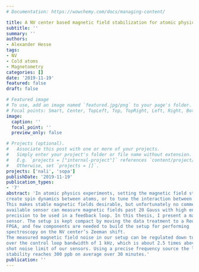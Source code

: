 ```yaml
---
# Documentation: https://wowchemy.com/docs/managing-content/

title: A NV center based magnetic field stabilization for atomic physics experiments
subtitle: ''
summary: ''
authors:
- Alexander Hesse
tags:
- NV
- Cold atoms
- Magnetometry
categories: []
date: '2019-11-19'
featured: false
draft: false

# Featured image
# To use, add an image named `featured.jpg/png` to your page's folder.
# Focal points: Smart, Center, TopLeft, Top, TopRight, Left, Right, BottomLeft, Bottom, BottomRight.
image:
  caption: ''
  focal_point: ''
  preview_only: false

# Projects (optional).
#   Associate this post with one or more of your projects.
#   Simply enter your project's folder or file name without extension.
#   E.g. `projects = ["internal-project"]` references `content/project/deep-learning/index.md`.
#   Otherwise, set `projects = []`.
projects: ['nali', 'sopa']
publishDate: '2019-11-19'
publication_types:
- '7'
abstract: 'In atomic physics experiments, setting the magnetic field strength allows one to
create spin dynamics between atoms, or to tune the interaction between them.
This makes stable magnetic fields desirable, but unfortunately no commercially
available sensor can measure magnetic fields past 20 Gauss with high enough
precision to be used in a feedback loop. In this thesis, I present a magnetic field stabilization based on NV centers as a
sensor. The setup is kept compact by moving the data treatment to a RedPitaya’s
FPGA, and few components are needed to build the setup for performing
spectroscopy on the NV center’s Zeeman shift.
The measured magnetic field noise in our setup can be regulated down to 1.1mG
over the control loop bandwidth of 1 kHz, which is about 2.5 times above the
shot noise limit of our sensors. Using a precise frequency source the long term
stability reaches 300 ppb on average over 30 minutes.'
publication: ''
---
```

